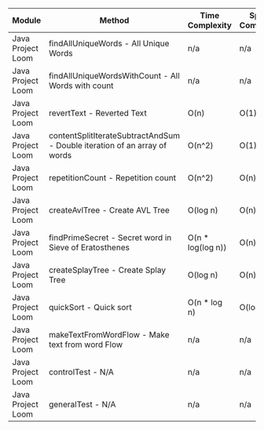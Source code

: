 | Module | Method | Time Complexity | Space Complexity | Repetitions | Measured Duration | Machine |
|---|---|---|---|---|---|---|
| Java Project Loom | findAllUniqueWords - All Unique Words | n/a | n/a | 10000 | 1389 | Prototype |
| Java Project Loom | findAllUniqueWordsWithCount - All Words with count | n/a | n/a | 10000 | 1284 | Prototype |
| Java Project Loom | revertText - Reverted Text | O(n) | O(1) | 10000 | 251 | Prototype |
| Java Project Loom | contentSplitIterateSubtractAndSum - Double iteration of an array of words | O(n^2) | O(1) | 10000 | 364 | Prototype |
| Java Project Loom | repetitionCount - Repetition count | O(n^2) | O(n) | 10000 | 2528 | Prototype |
| Java Project Loom | createAvlTree - Create AVL Tree | O(log n) | O(n) | 10000 | 193 | Prototype |
| Java Project Loom | findPrimeSecret - Secret word in Sieve of Eratosthenes | O(n * log(log n)) | O(n) | 10000 | 596 | Prototype |
| Java Project Loom | createSplayTree - Create Splay Tree | O(log n) | O(n) | 10000 | 170 | Prototype |
| Java Project Loom | quickSort - Quick sort | O(n * log n) | O(log n) | 10000 | 1270 | Prototype |
| Java Project Loom | makeTextFromWordFlow - Make text from word Flow | n/a | n/a | 10000 | 807 | Prototype |
| Java Project Loom | controlTest - N/A | n/a | n/a | 10000 | 735 | Prototype |
| Java Project Loom | generalTest - N/A | n/a | n/a | 10000 | 188 | Prototype |
